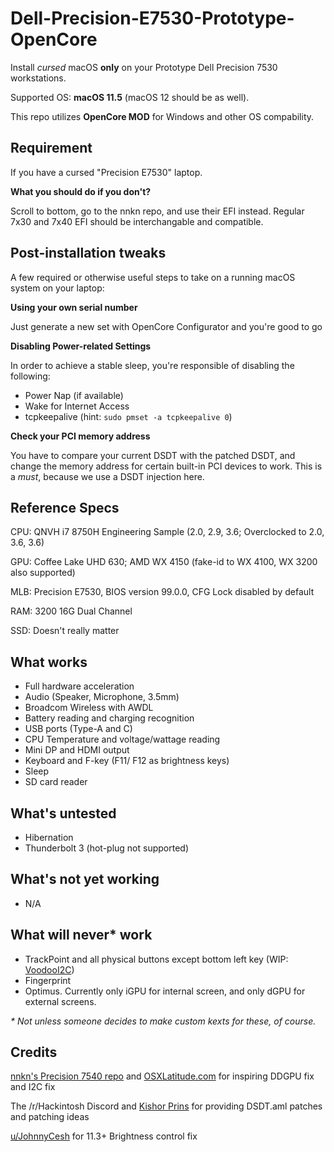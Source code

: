 # Dell-Precision-E7530-Prototype-OpenCore
Install _cursed_ macOS **only** on your Prototype Dell Precision 7530 workstations.

Supported OS: **macOS 11.5** (macOS 12 should be as well).

This repo utilizes **OpenCore MOD** for Windows and other OS compability.  

## Requirement
If you have a cursed "Precision E7530" laptop.

**What you should do if you don't?**

Scroll to bottom, go to the nnkn repo, and use their EFI instead. Regular 7x30 and 7x40 EFI should be interchangable and compatible.

## Post-installation tweaks
A few required or otherwise useful steps to take on a running macOS system on your laptop:

**Using your own serial number**

Just generate a new set with OpenCore Configurator and you're good to go

**Disabling Power-related Settings**

In order to achieve a stable sleep, you're responsible of disabling the following:
- Power Nap (if available)
- Wake for Internet Access
- tcpkeepalive (hint: `sudo pmset -a tcpkeepalive 0`)

**Check your PCI memory address**

You have to compare your current DSDT with the patched DSDT, and change the memory address for certain built-in PCI devices to work. This is a _must_, because we use a DSDT injection here.

## Reference Specs

CPU: QNVH i7 8750H Engineering Sample (2.0, 2.9, 3.6; Overclocked to 2.0, 3.6, 3.6)

GPU: Coffee Lake UHD 630; AMD WX 4150 (fake-id to WX 4100, WX 3200 also supported)

MLB: Precision E7530, BIOS version 99.0.0, CFG Lock disabled by default

RAM: 3200 16G Dual Channel

SSD: Doesn't really matter

## What works

- Full hardware acceleration
- Audio (Speaker, Microphone, 3.5mm)
- Broadcom Wireless with AWDL
- Battery reading and charging recognition
- USB ports (Type-A and C)
- CPU Temperature and voltage/wattage reading
- Mini DP and HDMI output
- Keyboard and F-key (F11/ F12 as brightness keys)
- Sleep
- SD card reader

## What's untested

- Hibernation
- Thunderbolt 3 (hot-plug not supported)

## What's not yet working

- N/A

## What will never* work

- TrackPoint and all physical buttons except bottom left key (WIP: [VoodooI2C](https://github.com/VoodooI2C/VoodooI2C/pull/445))
- Fingerprint
- Optimus. Currently only iGPU for internal screen, and only dGPU for external screens.

_* Not unless someone decides to make custom kexts for these, of course._

## Credits

[nnkn's Precision 7540 repo](https://github.com/nnkn/hackintosh-dell-precision-7540-oc) and [OSXLatitude.com](https://osxlatitude.com/forums/topic/16159-solved-precision-7530-prototype-smbios-cannot-be-properly-injected-i2c-not-working-mux-control-in-bios-reset-after-restart/) for inspiring DDGPU fix and I2C fix

The /r/Hackintosh Discord and [Kishor Prins](https://github.com/VoodooI2C/VoodooI2C/issues/463) for providing DSDT.aml patches and patching ideas

[u/JohnnyCesh](https://www.reddit.com/r/hackintosh/comments/nzsyqo/inspiron_15_r_se_7520_big_sur_115_beta_2_success/) for 11.3+ Brightness control fix
